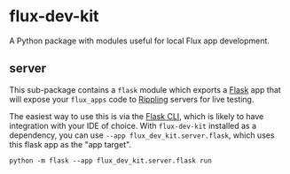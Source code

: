 # flux-dev-kit

A Python package with modules useful for local Flux app development.

## server

This sub-package contains a `flask` module which exports a [Flask][flask] app that will expose your `flux_apps` code to
[Rippling][rippling] servers for live testing.

The easiest way to use this is via the [Flask CLI][flask-cli], which is likely to have integration with your IDE of
choice. With `flux-dev-kit` installed as a dependency, you can use `--app flux_dev_kit.server.flask`, which uses this
flask app  as the "app target".

```shell
python -m flask --app flux_dev_kit.server.flask run
```

[flask]: https://flask.palleprtsprojects.com/en/2.3.x/
[flask-cli]: https://flask.palletsprojects.com/en/2.3.x/cli/
[rippling]: https://www.rippling.com/